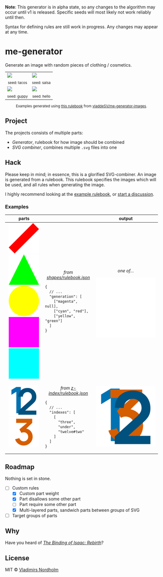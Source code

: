 **Note**: This generator is in alpha state, so any changes to the algorithm may occur until v1 is released. Specific seeds will most likely not work reliably until then.

Syntax for defining rules are still work in progress. Any changes may appear at any time.

# me-generator
Generate an image with random pieces of clothing / cosmetics.

<table>
  <tr>
    <td>
      <a href="https://generator.vladde.me/?seed=tacos"><img src="https://generator.vladde.me/?seed=tacos"></a>
      <div align="center"><sub>seed: tacos</sub></div>
    </td>
    <td>
      <a href="https://generator.vladde.me/?seed=salsa"><img src="https://generator.vladde.me/?seed=salsa"></a>
      <div align="center"><sub>seed: salsa</sub></div>
    </td>
  </tr>
  <tr>
    <td>
      <a href="https://generator.vladde.me/?seed=guppy"><img src="https://generator.vladde.me/?seed=guppy"></a>
      <div align="center"><sub>seed: guppy</sub></div>
    </td>
    <td>
      <a href="https://generator.vladde.me/?seed=hello"><img src="https://generator.vladde.me/?seed=hello"></a>
      <div align="center"><sub>seed: hello</sub></div>
    </td>
  </tr>
</table>
<div align="center">
  <sub>

Examples generated using [this rulebook](https://github.com/vladdeSV/me-generator-images/blob/main/rulebook.json) from [vladdeSV/me-generator-images](https://github.com/vladdeSV/me-generator-images).

  </sub>
</div>

## Project
The projects consists of multiple parts:
- *Generator*, rulebook for how image should be combined
- *SVG combiner*, combines multiple `.svg` files into one

## Hack
Please keep in mind; in essence, this is a glorified SVG-combiner. An image is generated from a rulebook. This rulebook specifies the images which will be used, and all rules when generating the image.

I highly recommend looking at the [example rulebook](https://github.com/vladdeSV/me-generator-images/blob/9984c360b9590fecf7120bb100297d3b573190fc/rulebook.json), or [start a discussion](https://github.com/vladdeSV/me-generator/discussions).

### Examples

<table width="100%">
    <thead>
        <tr>
            <th>parts</th>
            <th></th>
            <th>output</th>
        </tr>
    </thead>
    <tbody>
        <tr>
            <td align="center">
                <img width="100" height="100" src="./resource/examples/shapes/red.svg" alt="">
                <img width="100" height="100" src="./resource/examples/shapes/green.svg" alt="">
                <img width="100" height="100" src="./resource/examples/shapes/yellow.svg" alt="">
                <br>
                <img width="100" height="100" src="./resource/examples/shapes/magenta.svg" alt="">
                <img width="100" height="100" src="./resource/examples/shapes/cyan.svg" alt="">
            </td>
            <td>
              <p align="center">
                <i>from <a href="./resource/examples/shapes/rulebook.json">shapes/rulebook.json</a></i>

```jsonc
{
  // ...
  "generation": [
    ["magenta", null],
    ["cyan", "red"],
    ["yellow", "green"]
  ]
}
```

</p>
            </td>
            <td align="center">
                <p>
                    <i>one of…</i>
                </p>
                <img src="./resource/examples/shapes/combined.svg?test=2" alt="">
            </td>
        </tr>
        <tr>
            <td align="center">
                <img width="100" height="100" src="./resource/examples/z-index/twelve.svg" alt="">
                <img width="100" height="100" src="./resource/examples/z-index/three.svg" alt="">
            </td>
            <td>
              <p align="center">
                <i>from <a href="./resource/examples/z-index/rulebook.json">z-index/rulebook.json</a></i>

```jsonc
{
  // ...
  "indexes": [
    [
      "three",
      "under",
      "twelve#two"
    ]
  ]
}
```

</p>
            </td>
            <td align="center">
                <img height="200" src="./resource/examples/z-index/output.svg" alt="">
            </td>
        </tr>
    </tbody>
</table>

## Roadmap
Nothing is set in stone.
- [ ] Custom rules
   - [x] Custom part weight
   - [x] Part disallows some other part
   - [ ] Part require some other part
   - [x] Multi-layered parts, sandwich parts between *groups* of SVG
 - [ ] Target groups of parts

## Why
Have you heard of [*The Binding of Isaac: Rebirth*](https://store.steampowered.com/app/250900/The_Binding_of_Isaac_Rebirth/)?

## License
MIT © [Vladimirs Nordholm](https://github.com/vladdeSV)
